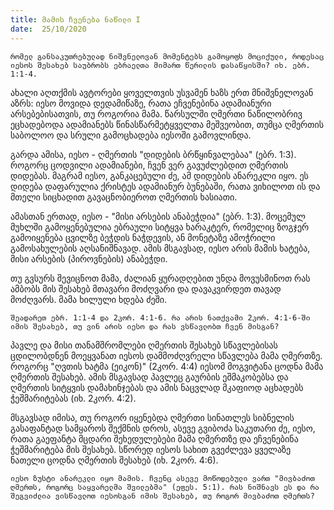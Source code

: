 ```yaml
---
title: მამის ჩვენება ნაწილი I
date:  25/10/2020
---
```


`რომელ განსაკუთრებულად ნიშვნელოვან მომენტებს გამოყოფს მოციქული, როდესაც იესოს შესახებ საუბრობს ებრაელთა მიმართ წერილის დასაწყისში? იხ. ებრ. 1:1-4.`

ახალი აღთქმის ავტორები ყოველთვის უსვამენ ხაზს ერთ მნიშვნელოვან აზრს: იესო მოვიდა დედამიწაზე, რათა ეჩვენებინა ადამიანური არსებებისათვის, თუ როგორია მამა. წარსულში ღმერთი ნაწილობრივ ეცხადებოდა ადამიანებს წინასწარმეტყველთა მეშვეობით, თუმცა ღმერთის საბოლოო და სრული გამოცხადება იესოში გამოვლინდა.

გარდა ამისა, იესო - ღმერთის "დიდების ბრწყინვალებაა" (ებრ. 1:3). როგორც ცოდვილი ადამიანები, ჩვენ ვერ გავუძლებდით ღმერთის დიდებას. მაგრამ იესო, განკაცებული ძე, ამ დიდების ანარეკლი იყო. ეს დიდება  დაფარულია ქრისტეს ადამიანურ ბუნებაში, რათა ვიხილოთ ის და მთელი სიცხადით გავაცნობიეროთ ღმერთის ხასიათი.

ამასთან ერთად, იესო - "მისი არსების ანაბეჭდია" (ებრ. 1:3). მოცემულ მუხლში გამოყენებულია ებრაული სიტყვა ხარაკტერ, რომელიც ზოგჯერ გამოიყენება ცვილზე ბეჭდის ნაჭდევის, ან მონეტაზე ამოჭრილი გამოსახულების აღსანიშნავად. ამის მსგავსად, იესო არის მამის ხატება, მისი არსების (პიროვნების) ანაბეჭდი.

თუ გვსურს შევიცნოთ მამა, ძალიან ყურადღებით უნდა მოვუსმინოთ რას ამბობს მის შესახებ მთავარი მოძღვარი და დავაკვირდეთ თავად მოძღვარს. მამა ხილული ხდება ძეში.

`შეადარეთ ებრ. 1:1-4 და 2კორ. 4:1-6. რა არის ნათქვამი 2კორ. 4:1-6-ში იმის შესახებ, თუ ვინ არის იესო და რას ვსწავლობთ ჩვენ მისგან?`

პავლე და მისი თანამშრომლები ღმერთის შესახებ სწავლებისას ცდილობდნენ მოეყვანათ იესოს დამმოძღვრელი სწავლება მამა ღმერთზე. როგორც "ღვთის ხატმა (ეიკონ)" (2კორ. 4:4) იესომ მოგვიტანა ცოდნა მამა ღმერთის შესახებ. ამის მსგავსად პავლეც გაურბის ეშმაკობებსა და ღმერთის სიტყვის დამახინჯებას და ამის ნაცვლად მკაფიოდ აცხადებს ჭეშმარიტებას (იხ. 2კორ. 4:2).

მსგავსად იმისა, თუ როგორ იყენებდა ღმერთი  სინათლეს სიბნელის გასაფანტად სამყაროს შექმნის დროს, ასევე გვიბოძა საკუთარი ძე, იესო, რათა გაეფანტა მცდარი შეხედულებები მამა ღმერთზე და ეჩვენებინა ჭეშმარიტება მის შესახებ. სწორედ იესოს სახით გვეძლევა ყველაზე ნათელი ცოდნა ღმერთის შესახებ (იხ. 2კორ. 4:6).

`იესო ზუსტი ანარეკლი იყო მამის. ჩვენც ასევე მოწოდებული ვართ "მივბაძოთ ღმერთს, როგორც საყვარელმა შვილებმა" (ეფეს. 5:1). რას ნიშნავს ეს და რა შეგვიძლია ვისწავლოთ იესოსგან იმის შესახებ, თუ როგორ მივბაძოთ ღმერთს?`
